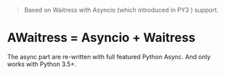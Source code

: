> Based on Waitress with Asyncio (which introduced in PY3 ) support. 

# AWaitress = Asyncio + Waitress

The async part are re-written with full featured Python Async. And only works with Python 3.5+.  
